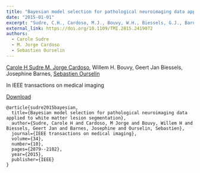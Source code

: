 ```yaml
---
title: "Bayesian model selection for pathological neuroimaging data applied to white matter lesion segmentation"
date: "2015-01-01"
excerpt: "Sudre, C.H., Cardoso, M.J., Bouvy, W.H., Biessels, G.J., Barnes, J. and Ourselin, S., 2015. IEEE transactions on medical imaging, 34(10), pp.2079-2102."
external_link: https://doi.org/10.1109/TMI.2015.2419072
authors:
  - Carole Sudre
  - M. Jorge Cardoso
  - Sebastien Ourselin
---
```


[Carole H Sudre](/people/carole_sudre),[M. Jorge Cardoso](/people/jorge_cardoso), Willem H. Bouvy, Geert Jan Biessels, Josephine Barnes, [Sebastien Ourselin](/people/seb_ourselin)


In IEEE transactions on medical imaging


<a href="{{page.external_link}}" target="_blank"> Download </a>

```
@article{sudre2015bayesian,
  title={Bayesian model selection for pathological neuroimaging data applied to white matter lesion segmentation},
  author={Sudre, Carole H and Cardoso, M Jorge and Bouvy, Willem H and Biessels, Geert Jan and Barnes, Josephine and Ourselin, Sebastien},
  journal={IEEE transactions on medical imaging},
  volume={34},
  number={10},
  pages={2079--2102},
  year={2015},
  publisher={IEEE}
}
```
